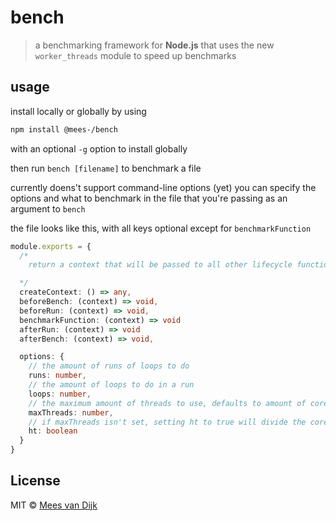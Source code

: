 # bench

> a benchmarking framework for **Node.js** that uses the new `worker_threads` module to speed up benchmarks

## usage

install locally or globally by using

```bash
npm install @mees-/bench
```

with an optional `-g` option to install globally

then run `bench [filename]` to benchmark a file

currently doens't support command-line options (yet)
you can specify the options and what to benchmark in the file that you're passing as an argument to `bench`

the file looks like this, with all keys optional except for `benchmarkFunction`

```ts
module.exports = {
  /*
    return a context that will be passed to all other lifecycle functions

  */
  createContext: () => any,
  beforeBench: (context) => void,
  beforeRun: (context) => void,
  benchmarkFunction: (context) => void
  afterRun: (context) => void
  afterBench: (context) => void,

  options: {
    // the amount of runs of loops to do
    runs: number,
    // the amount of loops to do in a run
    loops: number,
    // the maximum amount of threads to use, defaults to amount of cores
    maxThreads: number,
    // if maxThreads isn't set, setting ht to true will divide the cores by 2 to avoid hyperthreading
    ht: boolean
  }
}
```

## License

MIT © [Mees van Dijk](https://github.com/mees-/bench)
